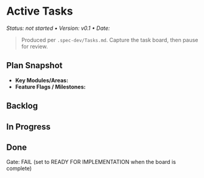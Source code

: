 # Active Tasks
_Status: not started • Version: v0.1 • Date: <YYYY-MM-DD>_

> Produced per `.spec-dev/Tasks.md`. Capture the task board, then pause for review.

## Plan Snapshot
- **Key Modules/Areas:** <list from active-plan>
- **Feature Flags / Milestones:** <if applicable>

## Backlog
<!-- Append new task cards here using the strict format. Include `**Status:** pending` below the header. -->

## In Progress
<!-- Update status with `spec-dev tasks-status T-### --set in-progress`. -->

## Done
<!-- Update status with `spec-dev tasks-status T-### --set done`. -->

Gate: FAIL (set to READY FOR IMPLEMENTATION when the board is complete)
